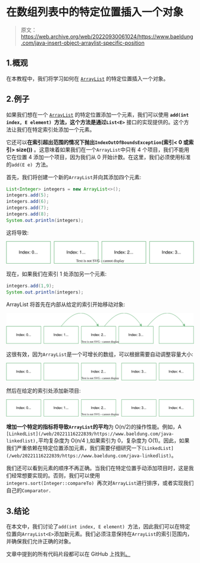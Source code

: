 # 在数组列表中的特定位置插入一个对象

> 原文：<https://web.archive.org/web/20220930061024/https://www.baeldung.com/java-insert-object-arraylist-specific-position>

## 1.概观

在本教程中，我们将学习如何在 [`ArrayList`](/web/20221116222839/https://www.baeldung.com/java-arraylist) 的特定位置插入一个对象。

## 2.例子

如果我们想在一个 [`ArrayList`](/web/20221116222839/https://www.baeldung.com/java-arraylist) 的特定位置添加一个元素，我们可以使用 **`add(int index, E element) `方法，这个方法是通过`List<E>`** 接口的实现提供的。这个方法让我们在特定索引处添加一个元素。

它还可以**在索引超出范围的情况下抛出`IndexOutOfBoundsException`(索引< 0 或索引> size())** 。这意味着如果我们在一个`ArrayList`中只有 4 个项目，我们不能用它在位置 4 添加一个项目，因为我们从 0 开始计数。在这里，我们必须使用标准的`add(E e) `方法。

首先，我们将创建一个新的`ArrayList`并向其添加四个元素:

```java
List<Integer> integers = new ArrayList<>();
integers.add(5);
integers.add(6);
integers.add(7);
integers.add(8);
System.out.println(integers);
```

这将导致:

[![](img/ce09f4309a4494690616d5e20c0bc6a6.png)](/web/20221116222839/https://www.baeldung.com/wp-content/uploads/2022/11/img_637528671724b.svg)

现在，如果我们在索引 1 处添加另一个元素:

```java
integers.add(1,9);
System.out.println(integers);
```

ArrayList 将首先在内部从给定的索引开始移动对象:

[![](img/5ab467fdaec3119459d5e6c86b3ebe90.png)](/web/20221116222839/https://www.baeldung.com/wp-content/uploads/2022/11/img_637528683cc07.svg)

这很有效，因为`ArrayList`是一个可增长的数组，可以根据需要自动调整容量大小:

[![](img/3562eacd86320c53dd77bdd0ffa981c2.png)](/web/20221116222839/https://www.baeldung.com/wp-content/uploads/2022/11/img_63752869916a0.svg)

然后在给定的索引处添加新项目:

[![](img/09561adbdb19df4e74ee37d3eec7febf.png)](/web/20221116222839/https://www.baeldung.com/wp-content/uploads/2022/11/img_6375286ad6a38.svg)

**增加一个特定的指标将导致`ArrayList`的平均**为 O(n/2)的操作性能。例如，A `[LinkedList](/web/20221116222839/https://www.baeldung.com/java-linkedlist),`平均复杂度为 O(n/4 ),如果索引为 0，复杂度为 O(1)。因此，如果我们严重依赖在特定位置添加元素，我们需要仔细研究一下`[LinkedList](/web/20221116222839/https://www.baeldung.com/java-linkedlist)`。

我们还可以看到元素的顺序不再正确。当我们在特定位置手动添加项目时，这是我们经常想要实现的。否则，我们可以使用`integers.sort(Integer::compareTo) `再次对`ArrayList`进行排序，或者实现我们自己的`Comparator.`

## 3.结论

在本文中，我们讨论了`add(int index, E element) `方法，因此我们可以在特定位置向`ArrayList<E>`添加新元素。我们必须注意保持在`ArrayList`的索引范围内，并确保我们允许正确的对象。

文章中提到的所有代码片段都可以在 GitHub 上找到[。](https://web.archive.org/web/20221116222839/https://github.com/eugenp/tutorials/tree/master/core-java-modules/core-java-collections-list-4)